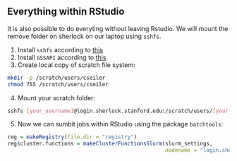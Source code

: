 ## Everything within RStudio

It is also possible to do everyting without leaving Rstudio. We will mount the remove folder on sherlock on our laptop using `sshfs`. 

1. Install `sshfs` according to [this](http://www.sherlock.stanford.edu/docs/user-guide/storage/data-transfer/#sshfs)
2. Install `GSSAPI` according to [this](http://www.sherlock.stanford.edu/docs/advanced-topics/connection/#gssapi)
3. Create local copy of scratch file system:

```bash
mkdir -p /scratch/users/cseiler
chmod 755 /scratch/users/cseiler
```

4. Mount your scratch folder:

```bash
sshfs [your_username]@login.sherlock.stanford.edu:/scratch/users/[your_username] /scratch/users/[your_username]
```

5. Now we can sumbit jobs within RStudio using the package `batchtools`:

```r
reg = makeRegistry(file.dir = "registry")
reg$cluster.functions = makeClusterFunctionsSlurm(slurm_settings,
                                                  nodename = "login.sherlock.stanford.edu")
```
